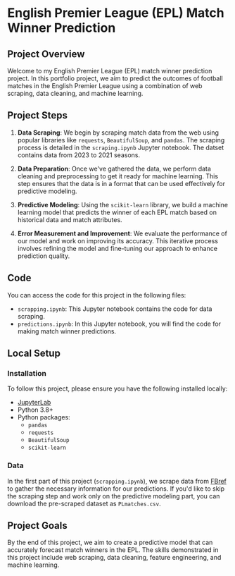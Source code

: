 # English Premier League (EPL) Match Winner Prediction

## Project Overview

Welcome to my English Premier League (EPL) match winner prediction project. In this portfolio project, we aim to predict the outcomes of football matches in the English Premier League using a combination of web scraping, data cleaning, and machine learning.

## Project Steps

1. **Data Scraping**: We begin by scraping match data from the web using popular libraries like `requests`, `BeautifulSoup`, and `pandas`. The scraping process is detailed in the `scraping.ipynb` Jupyter notebook. The datset contains data from 2023 to 2021 seasons.

2. **Data Preparation**: Once we've gathered the data, we perform data cleaning and preprocessing to get it ready for machine learning. This step ensures that the data is in a format that can be used effectively for predictive modeling.

3. **Predictive Modeling**: Using the `scikit-learn` library, we build a machine learning model that predicts the winner of each EPL match based on historical data and match attributes.

4. **Error Measurement and Improvement**: We evaluate the performance of our model and work on improving its accuracy. This iterative process involves refining the model and fine-tuning our approach to enhance prediction quality.

## Code

You can access the code for this project in the following files:

- `scrapping.ipynb`: This Jupyter notebook contains the code for data scraping.
- `predictions.ipynb`: In this Jupyter notebook, you will find the code for making match winner predictions.

## Local Setup

### Installation

To follow this project, please ensure you have the following installed locally:

- [JupyterLab](https://jupyter.org/)
- Python 3.8+
- Python packages:
  - `pandas`
  - `requests`
  - `BeautifulSoup`
  - `scikit-learn`

### Data

In the first part of this project (`scrapping.ipynb`), we scrape data from [FBref](https://fbref.com/en/comps/9/Premier-League-Stats) to gather the necessary information for our predictions. If you'd like to skip the scraping step and work only on the predictive modeling part, you can download the pre-scraped dataset as `PLmatches.csv`.

## Project Goals

By the end of this project, we aim to create a predictive model that can accurately forecast match winners in the EPL. The skills demonstrated in this project include web scraping, data cleaning, feature engineering, and machine learning.
